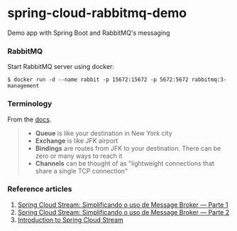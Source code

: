 # spring-cloud-rabbitmq-demo
Demo app with Spring Boot and RabbitMQ's messaging

### RabbitMQ
Start RabbitMQ server using docker:
```
$ docker run -d --name rabbit -p 15672:15672 -p 5672:5672 rabbitmq:3-management
```

### Terminology
From the [docs](https://www.rabbitmq.com/tutorials/amqp-concepts.html).
 
> * **Queue** is like your destination in New York city
> * **Exchange** is like JFK airport
> * **Bindings** are routes from JFK to your destination. There can be zero or many ways to reach it
> * **Channels** can be thought of as "lightweight connections that share a single TCP connection"

### Reference articles
1. [Spring Cloud Stream: Simplificando o uso de Message Broker — Parte 1](https://medium.com/@jvoliveiran/spring-cloud-stream-simplificando-o-uso-de-message-broker-71f1731f5f5)
2. [Spring Cloud Stream: Simplificando o uso de Message Broker — Parte 2](https://medium.com/@jvoliveiran/spring-cloud-stream-simplificando-o-uso-de-message-broker-parte-2-e82d02e1371c)
3. [Introduction to Spring Cloud Stream](https://www.baeldung.com/spring-cloud-stream)

